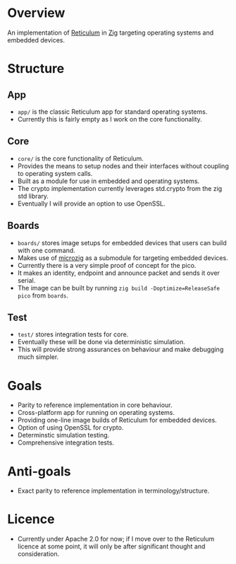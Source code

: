 # Overview

An implementation of [Reticulum](https://github.com/markqvist/Reticulum) in [Zig](https://ziglang.org/) targeting operating systems and embedded devices.

# Structure

## App

- `app/` is the classic Reticulum app for standard operating systems.
- Currently this is fairly empty as I work on the core functionality.

## Core

- `core/` is the core functionality of Reticulum.
- Provides the means to setup nodes and their interfaces without coupling to operating system calls.
- Built as a module for use in embedded and operating systems.
- The crypto implementation currently leverages std.crypto from the zig std library.
- Eventually I will provide an option to use OpenSSL.

## Boards

- `boards/` stores image setups for embedded devices that users can build with one command.
- Makes use of [microzig](https://github.com/ZigEmbeddedGroup/microzig) as a submodule for targeting embedded devices.
- Currently there is a very simple proof of concept for the pico.
- It makes an identity, endpoint and announce packet and sends it over serial.
- The image can be built by running `zig build -Doptimize=ReleaseSafe pico` from `boards`.

## Test

- `test/` stores integration tests for core.
- Eventually these will be done via deterministic simulation.
- This will provide strong assurances on behaviour and make debugging much simpler. 

# Goals

- Parity to reference implementation in core behaviour.
- Cross-platform app for running on operating systems.
- Providing one-line image builds of Reticulum for embedded devices.
- Option of using OpenSSL for crypto.
- Determinstic simulation testing.
- Comprehensive integration tests.

# Anti-goals

- Exact parity to reference implementation in terminology/structure.

# Licence

- Currently under Apache 2.0 for now; if I move over to the Reticulum licence at some point, it will only be after significant thought and consideration.

